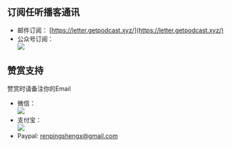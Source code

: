 

## 订阅任听播客通讯

- 邮件订阅： [https://letter.getpodcast.xyz/](https://letter.getpodcast.xyz/)
- 公众号订阅：  
  ![](https://i.loli.net/2019/12/13/4SU2y7NWEgv5lwJ.jpg)


## 赞赏支持
赞赏时请备注你的Email

- 微信：  
  ![](https://getpodcast.xyz/src/img/wx-zs.png)
- 支付宝：  
  ![](https://getpodcast.xyz/src/img/zfb-zs.png)
- Paypal: renpingshengx@gmail.com
